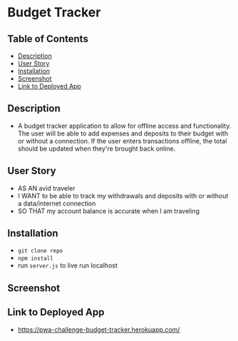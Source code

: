 # Budget Tracker

## Table of Contents

- [Description](#description)
- [User Story](#user-story)
- [Installation](#installation)
- [Screenshot](#screenshot)
- [Link to Deployed App](#link-to-deployed-app)

## Description

- A budget tracker application to allow for offline access and functionality. The user will be able to add expenses and deposits to their budget with or without a connection. If the user enters transactions offline, the total should be updated when they're brought back online.

## User Story

- AS AN avid traveler
- I WANT to be able to track my withdrawals and deposits with or without a data/internet connection
- SO THAT my account balance is accurate when I am traveling

## Installation

- `git clone repo`
- `npm install`
- run `server.js` to live run localhost

## Screenshot

## Link to Deployed App

- https://pwa-challenge-budget-tracker.herokuapp.com/
